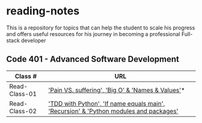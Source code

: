 # reading-notes

 This is a repository for topics that can help the student to scale his progress and offers useful resources for his journey in becoming a professional Full-stack developer

## Code 401 - Advanced Software Development

| **Class #** | **URL** |
| -------- | -----------|
| Read-Class-01   |['Pain VS. suffering', 'Big O' & 'Names & Values'](./Read-Class-01.md)*    |
| Read-Class-02   |['TDD with Python', 'If name equals main', 'Recursion' & 'Python modules and packages'](./Read-Class-02.md)|
